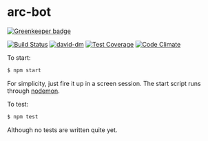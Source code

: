# arc-bot

[![Greenkeeper badge](https://badges.greenkeeper.io/bcomnes/arc-bot.svg)](https://greenkeeper.io/)

[![Build Status](https://travis-ci.org/bcomnes/arc-bot.svg)](https://travis-ci.org/bcomnes/arc-bot)
[![david-dm](https://david-dm.org/bcomnes/arc-bot.svg)](https://david-dm.org/bcomnes/arc-bot)
[![Test Coverage](https://codeclimate.com/github/bcomnes/arc-bot/badges/coverage.svg)](https://codeclimate.com/github/bcomnes/arc-bot)
[![Code Climate](https://codeclimate.com/github/bcomnes/arc-bot/badges/gpa.svg)](https://codeclimate.com/github/bcomnes/arc-bot)

To start:

```sh
$ npm start
```

For simplicity, just fire it up in a screen session.  The start script runs through [nodemon](https://github.com/remy/nodemon).

To test:

```sh
$ npm test
```

Although no tests are written quite yet.
